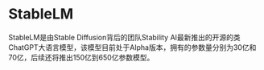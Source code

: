 # StableLM

StableLM是由Stable Diffusion背后的团队Stability AI最新推出的开源的类ChatGPT大语言模型，该模型目前处于Alpha版本，拥有的参数量分别为30亿和70亿，后续还将推出150亿到650亿参数模型。